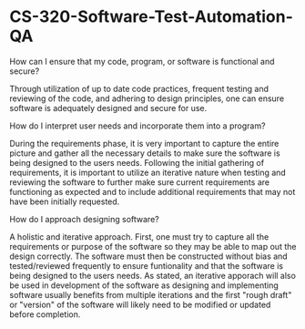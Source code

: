 # CS-320-Software-Test-Automation-QA
How can I ensure that my code, program, or software is functional and secure?
  
  Through utilization of up to date code practices, frequent testing and reviewing of the code, and adhering to design principles, one can ensure software is adequately designed and secure for use.  
  
How do I interpret user needs and incorporate them into a program?
  
  During the requirements phase, it is very important to capture the entire picture and gather all the necessary details to make sure the software is being designed to the users needs.  Following the initial gathering of requirements, it is important to utilize an iterative nature when testing and reviewing the software to further make sure current requirements are functioning as expected and to include additional requirements that may not have been initially requested.  
  
How do I approach designing software?
  
  A holistic and iterative approach.  First, one must try to capture all the requirements or purpose of the software so they may be able to map out the design correctly.  The software must then be constructed without bias and tested/reviewed frequently to ensure funtionality and that the software is being designed to the users needs.  As stated, an iterative apporach will also be used in development of the software as designing and implementing software usually benefits from multiple iterations and the first "rough draft" or "version" of the software will likely need to be modified or updated before completion.  
